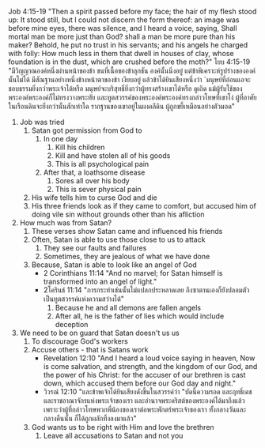 Job 4:15-19 "Then a spirit passed before my face; the hair of my flesh stood up: It stood still, but I could not discern the form thereof: an image was before mine eyes, there was silence, and I heard a voice, saying, Shall mortal man be more just than God? shall a man be more pure than his maker? Behold, he put no trust in his servants; and his angels he charged with folly: How much less in them that dwell in houses of clay, whose foundation is in the dust, which are crushed before the moth?"
โยบ 4:15-19 "มีวิญญาณองค์หนึ่งผ่านหน้าของข้า ขนที่เนื้อของข้าลุกชัน องค์นั้นนิ่งอยู่ แต่ข้าพิเคราะห์รูปร่างขององค์นั้นไม่ได้ มีสัณฐานอย่างหนึ่งข้างหน้าตาของข้า เงียบอยู่ แล้วข้าได้ยินเสียงหนึ่งว่า `มนุษย์ที่อ่อนแอจะชอบธรรมยิ่งกว่าพระเจ้าได้หรือ มนุษย์จะบริสุทธิ์ยิ่งกว่าผู้ทรงสร้างเขาได้หรือ ดูเถิด แม้ผู้รับใช้ของพระองค์พระองค์ก็ไม่ทรงวางพระทัย และทูตสวรรค์ของพระองค์พระองค์ทรงกล่าวโทษที่เขาโง่ ผู้ที่อาศัยในเรือนดินจะยิ่งกว่านั้นสักเท่าใด รากฐานของเขาอยู่ในผงคลีดิน ผู้ถูกขยี้เหมือนอย่างตัวมอด"

1. Job was tried
    1. Satan got permission from God to
        1. In one day
            1. Kill his children
            2. Kill and have stolen all of his goods
            3. This is all psychological pain
        2. After that, a loathsome disease
            1. Sores all over his body
            2. This is sever physical pain
    2. His wife tells him to curse God and die
    3. His three friends look as if they came to comfort, but accused him of doing vile sin without grounds other than his afliction
2. How much was from Satan?
    1. These verses show Satan came and influenced his friends
    2. Often, Satan is able to use those close to us to attack
        1. They see our faults and failures
        2. Sometimes, they are jealous of what we have done
    3. Because, Satan is able to look like an angel of God
        - 2 Corinthians 11:14 "And no marvel; for Satan himself is transformed into an angel of light."
        - 2โครินธ์ 11:14 "การกระทำเช่นนั้นไม่แปลกประหลาดเลย ถึงซาตานเองก็ยังปลอมตัวเป็นทูตสวรรค์แห่งความสว่างได้"
            1. Because he and all demons are fallen angels
            2. After all, he is the father of lies which would include deception
3. We need to be on guard that Satan doesn't us us
    1. To discourage God's workers
    2. Accuse others - that is Satans work
        - Revelation 12:10 "And I heard a loud voice saying in heaven, Now is come salvation, and strength, and the kingdom of our God, and the power of his Christ: for the accuser of our brethren is cast down, which accused them before our God day and night."
        - วิวรณ์ 12:10 "และข้าพเจ้าได้ยินเสียงดังขึ้นในสวรรค์ว่า "บัดนี้ความรอด และฤทธิ์เดช และราชอาณาจักรแห่งพระเจ้าของเรา และอำนาจพระคริสต์ของพระองค์ได้มาถึงแล้ว เพราะว่าผู้ที่กล่าวโทษพวกพี่น้องของเราต่อพระพักตร์พระเจ้าของเรา ทั้งกลางวันและกลางคืนนั้น ก็ได้ถูกผลักทิ้งลงมาแล้ว"
    3. God wants us to be right with Him and love the brethren
        1. Leave all accusations to Satan and not you